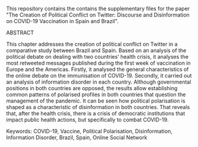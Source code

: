 This repository contains the contains the supplementary files for the paper "The Creation of Political Conflict on Twitter: Discourse and Disinformation on COVID-19 Vaccination in Spain and Brazil".

ABSTRACT

This chapter addresses the creation of political conflict on Twitter in a comparative study between Brazil and Spain. Based on an analysis of the political debate on dealing with two countries’ health crisis, it analyses the most retweeted messages published during the first week of vaccination in Europe and the Americas. Firstly, it analysed the general characteristics of the online debate on the immunisation of COVID-19. Secondly, it carried out an analysis of information disorder in each country. Although governmental positions in both countries are opposed, the results allow establishing common patterns of polarised profiles in both countries that question the management of the pandemic. It can be seen how political polarisation is shaped as a characteristic of disinformation in both countries. That reveals that, after the health crisis, there is a crisis of democratic institutions that impact public health actions, but specifically to combat COVID-19.

Keywords: COVID-19, Vaccine, Political Polarisation, Disinformation, Information Disorder, Brazil, Spain, Online Social Network
